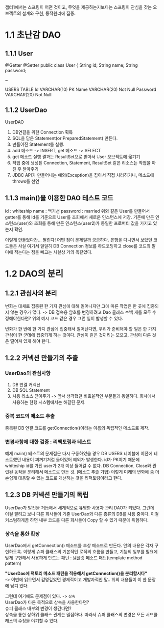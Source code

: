 챕터1에서는 스프링이 어떤 것이고, 무엇을 제공하는지보다는 스프링이 관심을 갖는 오브젝트의 설계와 구현, 동작원리에 집중.

# 1.1 초난감 DAO

## 1.1.1 User
@Getter
@Setter
public class User {
String id;
String name;
String password;

~

USERS TABLE
Id VARCHAR(10) PK
Name VARCHAR(20) Not Null
Password VARCHAR(20) Not Null

## 1.1.2 UserDao
UserDAO
1. DB연결을 위한 Connection 획득
2. SQL을 담은 Statement(or PreparedStatement) 만든다.
3. 만들어진 Statement를 실행.
4. add 메소드 -> INSERT, get 메소드 -> SELECT
5. get 메소드 실행 결과는 ResultSet으로 받아서 User 오브젝트에 옮기기
6. 작업 중에 생성된 Connection, Statement, ResultSet 같은 리소스는 작업을 마친 후 닫아주기
7. JDBC API가 만들어내는 예외(Exception)을 잡아서 직접 처리하거나, 메소드에 throws를 선언

## 1.1.3 main()을 이용한 DAO 테스트 코드
id : whiteship
name : 백기선
password : married
위와 같은 User를 만들어서 getter를 통해 Id를 기준으로 User를 조회해서 새로운 인스턴스에 저장.
기존에 만든 인스턴스(user)와 조회를 통해 만든 인스턴스(user2)가 동일한 프로퍼티 값을 가지고 있는지 확인.

이렇게 만들었다간... 짤린다!
어떤 점이 문제일까 궁금하다. 은행을 다니면서 보았던 코드들은 사실 여기서 일일히 DB Connection 정보를 하드코딩하고 close를 코드의 말미에 적는다는 점을 빼고는 사실상 거의 똑같았다.

# 1.2 DAO의 분리
## 1.2.1 관심사의 분리
변화는 대체로 집중된 한 가지 관심에 대해 일어나지만 그에 따른 작업은 한 곳에 집중되지 않는 경우가 많다.
-> DB 접속용 암호를 변경하려고 Dao 클래스 수백 개를 모두 수정해야한다면? 위의 예시 코드 같은 경우 그런 일이 발생할 수 있다.

변화가 한 번에 한 가지 관심에 집중돼서 일어난다면, 우리가 준비해야 할 일은 한 가지 관심이 한 군데에 집중되게 하는 것이다.
관심이 같은 것끼리는 모으고, 관심이 다른 것은 떨어져 있게 해야 한다.

## 1.2.2 커넥션 만들기의 추출
### UserDao의 관심사항
1. DB 연결 커넥션
2. DB SQL Statement
3. 사용 리소스 닫아주기
-> 앞서 생각했던 비효율적인 부분들과 동일하다. 회사에서 사용하는 현행 시스템에서는 해결된 문제.

### 중복 코드의 메소드 추출
중복된 DB 연결 코드를 getConnection()이라는 이름의 독립적인 메소드로 제작.
 
### 변경사항에 대한 검증 : 리팩토링과 테스트
예제 main() 테스트의 문제점은 다시 구동하였을 경우 DB USERS 테이블에 이전에 테스트했던 내용이 찌꺼기처럼 들어있어 예외가 발생한다. id가 PK이기 때문에 whiteship id를 가진 user가 2개 이상 들어갈 수 없다.
DB Connection, Close와 관련된 동작을 분리해서 메소드로 만든 것. (메소드 추출 기법)
이렇게 미래의 변화에 좀 더 손쉽게 대응할 수 있는 코드로 개선하는 것을 리팩토링이라고 한다.

## 1.2.3 DB 커넥션 만들기의 독립
UserDao가 발전을 거듭해서 세계적으로 유명한 사용자 관리 DAO가 되었다.
그런데 이걸 팔려고 보니 다른 회사들이 기존 UserDao와 다른 종류의 DB를 사용 중이다.
이걸 커스텀하게끔 하면 내부 코드를 다른 회사들이 Copy 할 수 있기 때문에 위험하다.

### 상속을 통한 확장
UserDao에서 getConnection() 메소드를 추상 메소드로 만든다. 안의 내용은 각자 구현하도록.
이렇게 슈퍼 클래스의 기본적인 로직의 흐름을 만들고, 기능의 일부를 필요에 맞게 구현해서 사용하게 만드는 패턴 : 템플릿 메소드 패턴(template method pattern)

**"UserDao에 팩토리 메소드 패턴을 적용해서 getConnection()을 분리합시다"**    
-> 이번에 읽으면서 감명깊었던 경제적이고 개발자적인 말.. 위의 내용들이 이 한 문장에 담겨 있다.

그런데 여기에도 문제점이 있다. -> `상속`    
UserDao가 다른 목적으로 상속을 사용한다면?    
슈퍼 클래스 내부의 변경이 생긴다면?    
상속을 통한 상하위 클래스 관계는 밀접하다. 따라서 슈퍼 클래스의 변경은 모든 서브클래스의 수정을 야기할 수 있다.

